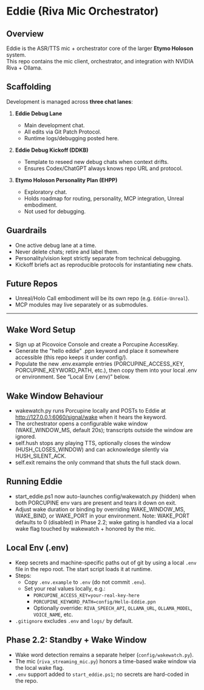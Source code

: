 # Eddie (Riva Mic Orchestrator)

## Overview
Eddie is the ASR/TTS mic + orchestrator core of the larger **Etymo Holoson** system.  
This repo contains the mic client, orchestrator, and integration with NVIDIA Riva + Ollama.

## Scaffolding
Development is managed across **three chat lanes**:

1. **Eddie Debug Lane**  
   - Main development chat.  
   - All edits via Git Patch Protocol.  
   - Runtime logs/debugging posted here.

2. **Eddie Debug Kickoff (DDKB)**  
   - Template to reseed new debug chats when context drifts.  
   - Ensures Codex/ChatGPT always knows repo URL and protocol.

3. **Etymo Holoson Personality Plan (EHPP)**  
   - Exploratory chat.  
   - Holds roadmap for routing, personality, MCP integration, Unreal embodiment.  
   - Not used for debugging.

## Guardrails
- One active debug lane at a time.  
- Never delete chats; retire and label them.  
- Personality/vision kept strictly separate from technical debugging.  
- Kickoff briefs act as reproducible protocols for instantiating new chats.

## Future Repos
- Unreal/Holo Call embodiment will be its own repo (e.g. `Eddie-Unreal`).  
- MCP modules may live separately or as submodules.

---
## Wake Word Setup
- Sign up at Picovoice Console and create a Porcupine AccessKey.
- Generate the "hello eddie" .ppn keyword and place it somewhere accessible (this repo keeps it under config/).
- Populate the new .env.example entries (PORCUPINE_ACCESS_KEY, PORCUPINE_KEYWORD_PATH, etc.), then copy them into your local .env or environment. See “Local Env (.env)” below.

## Wake Window Behaviour
- wakewatch.py runs Porcupine locally and POSTs to Eddie at http://127.0.0.1:6060/signal/wake when it hears the keyword.
- The orchestrator opens a configurable wake window (WAKE_WINDOW_MS, default 20s); transcripts outside the window are ignored.
- self.hush stops any playing TTS, optionally closes the window (HUSH_CLOSES_WINDOW) and can acknowledge silently via HUSH_SILENT_ACK.
- self.exit remains the only command that shuts the full stack down.

## Running Eddie
- start_eddie.ps1 now auto-launches config/wakewatch.py (hidden) when both PORCUPINE env vars are present and tears it down on exit.
- Adjust wake duration or binding by overriding WAKE_WINDOW_MS, WAKE_BIND, or WAKE_PORT in your environment. Note: WAKE_PORT defaults to 0 (disabled) in Phase 2.2; wake gating is handled via a local wake flag touched by wakewatch + honored by the mic.

## Local Env (.env)
- Keep secrets and machine-specific paths out of git by using a local `.env` file in the repo root. The start script loads it at runtime.
- Steps:
  - Copy `.env.example` to `.env` (do not commit `.env`).
  - Set your real values locally, e.g.:
    - `PORCUPINE_ACCESS_KEY=your-real-key-here`
    - `PORCUPINE_KEYWORD_PATH=config/Hello-Eddie.ppn`
    - Optionally override: `RIVA_SPEECH_API`, `OLLAMA_URL`, `OLLAMA_MODEL`, `VOICE_NAME`, etc.
- `.gitignore` excludes `.env` and `logs/` by default.

## Phase 2.2: Standby + Wake Window
- Wake word detection remains a separate helper (`config/wakewatch.py`).
- The mic (`riva_streaming_mic.py`) honors a time-based wake window via the local wake flag.
- `.env` support added to `start_eddie.ps1`; no secrets are hard-coded in the repo.
